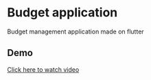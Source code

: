 # Budget application

Budget management application made on flutter

## Demo

[Click here to watch video](https://i.imgur.com/gm8Yap8.mp4)
